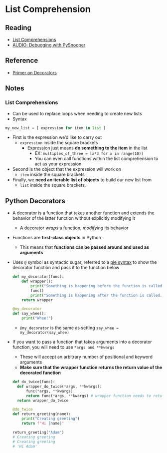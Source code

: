 # List Comprehension

## Reading

* [List Comprehensions](https://www.pythonforbeginners.com/basics/list-comprehensions-in-python)
* [AUDIO: Debugging with PySnooper](https://www.pythonpodcast.com/pysnooper-python-debugging-episode-241/)

## Reference

* [Primer on Decorators](https://realpython.com/primer-on-python-decorators/)

## Notes

### List Comprehensions

* Can be used to replace loops when needing to create new lists
* Syntax

```py
my_new_list = [ expression for item in list ]
```

  * First is the expression we’d like to carry out
    * `expression` inside the square brackets
      * Expression just means **do something to the item** in the list
        * EX: `multiples_of_three = [x*3 for x in range(10)]`
        * You can even call functions within the list comprehension to act as your expression
  * Second is the object that the expression will work on
    * `item` inside the square brackets
  * Finally, we **need an iterable list of objects** to build our new list from
    * `list` inside the square brackets.

## Python Decorators

* A decorator is a function that takes another function and extends the behavior of the latter function without explicitly modifying it
  * A decorator *wraps* a function, *modifying* its behavior
* Functions are **first-class objects** in Python
  * This means that **functions can be passed around and used as arguments**
* Uses `@` symbol as syntactic sugar, referred to a [pie syntax](https://www.python.org/dev/peps/pep-0318/#background) to show the decorator function and pass it to the function below

  ```py
  def my_decorator(func):
      def wrapper():
          print("Something is happening before the function is called.")
          func()
          print("Something is happening after the function is called.")
      return wrapper

  @my_decorator
  def say_whee():
      print("Whee!")
  ```
  
  * `@my_decorator` is the same as setting `say_whee = my_decorator(say_whee)`

* If you want to pass a function that takes arguments into a decorator function, you will need to use `*args and **kwargs`
  * These will accept an arbitrary number of positional and keyword arguments
  * **Make sure that the wrapper function returns the return value of the decorated function**

  ```py
  def do_twice(func):
    def wrapper_do_twice(*args, **kwargs):
        func(*args, **kwargs)
        return func(*args, **kwargs) # wrapper function needs to return the return value of the decorated function
    return wrapper_do_twice

  @do_twice
  def return_greeting(name):
      print("Creating greeting")
      return f"Hi {name}"

  return_greeting("Adam")
  # Creating greeting
  # Creating greeting
  # 'Hi Adam'
  ```
